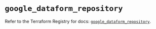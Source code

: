 # `google_dataform_repository`

Refer to the Terraform Registry for docs: [`google_dataform_repository`](https://registry.terraform.io/providers/hashicorp/google-beta/6.35.0/docs/resources/google_dataform_repository).
